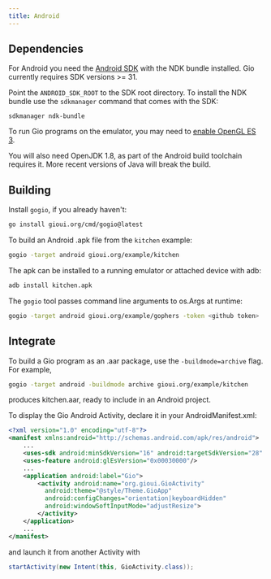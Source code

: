 ```yaml
---
title: Android
---
```


## Dependencies

For Android you need the [Android SDK](https://developer.android.com/studio#command-tools)
with the NDK bundle installed. Gio currently requires SDK versions >= 31.

Point the `ANDROID_SDK_ROOT` to the SDK root directory. To install the NDK bundle use
the `sdkmanager` command that comes with the SDK:

```
sdkmanager ndk-bundle
```

To run Gio programs on the emulator, you may need to [enable OpenGL ES 3](https://developer.android.com/studio/run/emulator-acceleration).

You will also need OpenJDK 1.8, as part of the Android build toolchain requires it. More recent versions of Java will break the build.

## Building

Install `gogio`, if you already haven't:

``` sh
go install gioui.org/cmd/gogio@latest
```

To build an Android .apk file from the `kitchen` example:

``` sh
gogio -target android gioui.org/example/kitchen
```

The apk can be installed to a running emulator or attached device with adb:

``` sh
adb install kitchen.apk
```

The `gogio` tool passes command line arguments to os.Args at runtime:

``` sh
gogio -target android gioui.org/example/gophers -token <github token>
```

## Integrate

To build a Gio program as an .aar package, use the `-buildmode=archive` flag. For example,

``` sh
gogio -target android -buildmode archive gioui.org/example/kitchen
```

produces kitchen.aar, ready to include in an Android project.

To display the Gio Android Activity, declare it in your AndroidManifest.xml:

``` xml
<?xml version="1.0" encoding="utf-8"?>
<manifest xmlns:android="http://schemas.android.com/apk/res/android">
	...
	<uses-sdk android:minSdkVersion="16" android:targetSdkVersion="28" />
	<uses-feature android:glEsVersion="0x00030000"/>
	...
	<application android:label="Gio">
		<activity android:name="org.gioui.GioActivity"
		  android:theme="@style/Theme.GioApp"
		  android:configChanges="orientation|keyboardHidden"
		  android:windowSoftInputMode="adjustResize">
		</activity>
	</application>
	...
</manifest>
```

and launch it from another Activity with

``` java
startActivity(new Intent(this, GioActivity.class));
```
